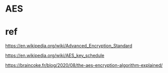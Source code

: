 # AES

# ref

https://en.wikipedia.org/wiki/Advanced_Encryption_Standard

https://en.wikipedia.org/wiki/AES_key_schedule

https://braincoke.fr/blog/2020/08/the-aes-encryption-algorithm-explained/


